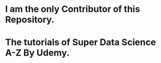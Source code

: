 # I am the only Contributor of this Repository.
# The tutorials of Super Data Science A-Z By Udemy.
